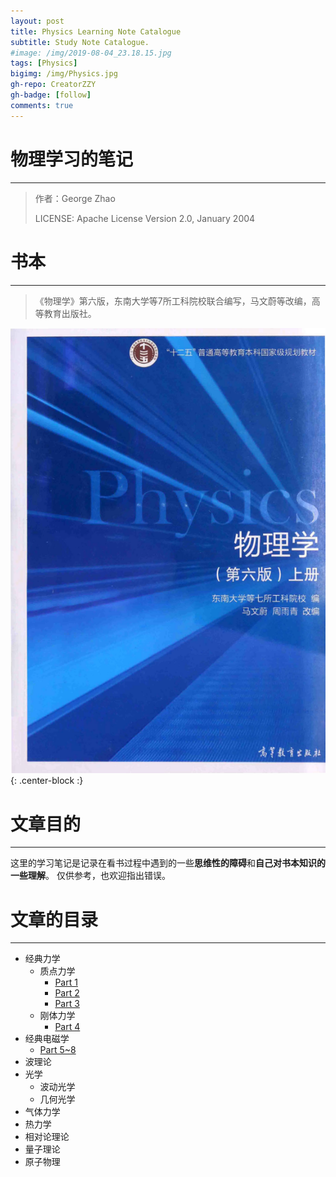 ```yaml
---
layout: post
title: Physics Learning Note Catalogue
subtitle: Study Note Catalogue.
#image: /img/2019-08-04_23.18.15.jpg
tags: [Physics]
bigimg: /img/Physics.jpg
gh-repo: CreatorZZY
gh-badge: [follow]
comments: true
---
```


物理学习的笔记
===
***
> 作者：George Zhao
> 
> LICENSE: Apache License Version 2.0, January 2004

# 书本
***
> 《物理学》第六版，东南大学等7所工科院校联合编写，马文蔚等改编，高等教育出版社。

![textbook](/img/2019-08-25-Physics-Learning-Catalogue/Physics_textbook.png){: .center-block :}

# 文章目的
***
这里的学习笔记是记录在看书过程中遇到的一些**思维性的障碍**和**自己对书本知识的一些理解**。
仅供参考，也欢迎指出错误。

# 文章的目录
***
* 经典力学
    * 质点力学
        * [Part 1](https://creatorzzy.github.io/2019-08-25-Physics-Learning-Part1/)
        * [Part 2](https://creatorzzy.github.io/2019-08-25-Physics-Learning-Part2/)
        * [Part 3](https://creatorzzy.github.io/2019-08-26-Physics-Learning-Part3/)
    * 刚体力学
        * [Part 4](https://creatorzzy.github.io/2019-09-01-Physics-Learning-Part4/)
* 经典电磁学
    * [Part 5~8](https://creatorzzy.github.io/2019-09-01-Physics-Learning-Part5/)
* 波理论
* 光学
    * 波动光学
    * 几何光学
* 气体力学
* 热力学
* 相对论理论
* 量子理论
* 原子物理
